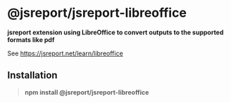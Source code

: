 # @jsreport/jsreport-libreoffice

**jsreport extension using LibreOffice to convert outputs to the supported formats like pdf**

See https://jsreport.net/learn/libreoffice

## Installation

> **npm install @jsreport/jsreport-libreoffice**

